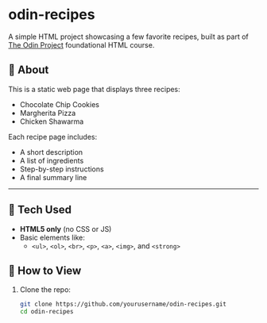 # odin-recipes
A simple HTML project showcasing a few favorite recipes, built as part of [The Odin Project](https://www.theodinproject.com/) foundational HTML course.
## 📄 About
This is a static web page that displays three recipes:

- Chocolate Chip Cookies  
- Margherita Pizza  
- Chicken Shawarma  

Each recipe page includes:
- A short description
- A list of ingredients
- Step-by-step instructions
- A final summary line

---
## 🔧 Tech Used

- **HTML5 only** (no CSS or JS)
- Basic elements like:
  - `<ul>`, `<ol>`, `<br>`, `<p>`, `<a>`, `<img>`, and `<strong>`

 ## 🚀 How to View

1. Clone the repo:
   ```bash
   git clone https://github.com/yourusername/odin-recipes.git
   cd odin-recipes
